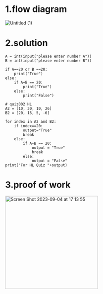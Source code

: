 # 1.flow diagram
![Untitled (1)](https://github.com/Happa1/unit1-2024/assets/142579414/64fd38ec-66cc-4f35-9a81-dc1022f94f46)

# 2.solution
```,py
A = int(input("please enter number A"))
B = int(input("please enter number B"))

if A==20 or B ==20:
    print("True")
else:
    if A+B == 20:
        print("True")
    else:
        print("False")

# quiz002 HL
A2 = [10, 30, 10, 26]
B2 = [20, 15, 5, -6]

for index in A2 and B2:
    if index==20:
        output="True"
        break
    else:
        if A+B == 20:
            output = "True"
            break
        else:
            output = "False"
print("For HL Quiz "+output)
```

# 3.proof of work
<img width="299" alt="Screen Shot 2023-09-04 at 17 13 55" src="https://github.com/Happa1/unit1-2024/assets/142579414/69f545a2-5a96-4be8-8426-3d6ef055627b">
